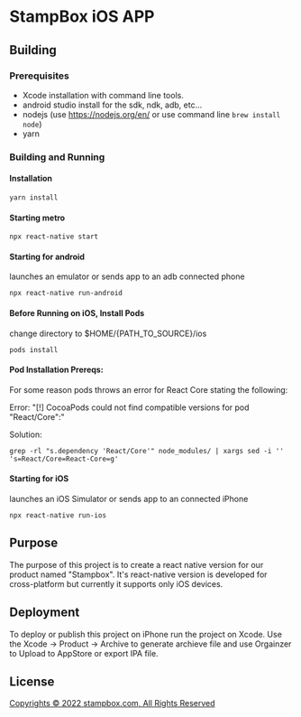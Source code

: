# StampBox iOS APP

## Building

### Prerequisites

- Xcode installation with command line tools.
- android studio install for the sdk, ndk, adb, etc...
- nodejs (use https://nodejs.org/en/ or use command line `brew install node`)
- yarn

### Building and Running

#### Installation

```
yarn install
```

#### Starting metro

```
npx react-native start
```

#### Starting for android

launches an emulator or sends app to an adb connected phone

```
npx react-native run-android
```

#### Before Running on iOS, Install Pods

change directory to $HOME/{PATH_TO_SOURCE}/ios

```
pods install
```

#### Pod Installation Prereqs:

For some reason pods throws an error for React Core stating the following:

Error: "[!] CocoaPods could not find compatible versions for pod "React/Core":"

Solution:

```
grep -rl "s.dependency 'React/Core'" node_modules/ | xargs sed -i '' 's=React/Core=React-Core=g'
```

#### Starting for iOS

launches an iOS Simulator or sends app to an connected iPhone

```
npx react-native run-ios
```

## Purpose

The purpose of this project is to create a react native version for our product named "Stampbox". It's react-native version is developed for cross-platform but currently it supports only iOS devices.

## Deployment

To deploy or publish this project on iPhone run the project on Xcode. Use the Xcode -> Product -> Archive to generate archieve file and use Orgainzer to Upload to AppStore or export IPA file.

## License

[Copyrights © 2022 stampbox.com, All Rights Reserved ](https://stampbox.com/privacy-policy/)
